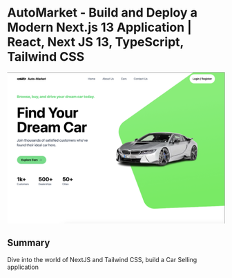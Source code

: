 # AutoMarket - Build and Deploy a Modern Next.js 13 Application | React, Next JS 13, TypeScript, Tailwind CSS

![Car Selling](https://github.com/gpslakshan/Auto-Market/blob/65aa1f14a2552b93b3d05f125605fd2795be4f1f/public/project-thumbnail.png)

## Summary

Dive into the world of NextJS and Tailwind CSS, build a Car Selling application
